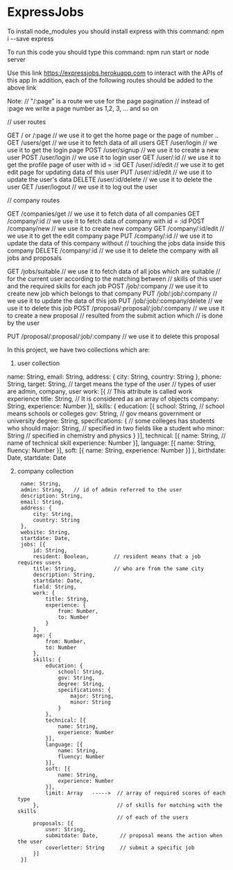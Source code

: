 # ExpressJobs

To install node_modules you should install express with this command:
npm i --save express

To run this code you should type this command:
npm run start   or   node server

Use this link https://expressjobs.herokuapp.com to interact with the APIs of this app
In addition, each of the following routes should be added to the above link

Note: // "/:page" is a route we use for the page pagination
      // instead of :page we write a page number as 1,2, 3, ... and so on

// user routes

GET   / or /:page     // we use it to get the home page or the page of number ..
GET   /users/get      // we use it to fetch data of all users
GET   /user/login      // we use it to get the login page
POST  /user/signup      // we use it to create a new user
POST  /user/login      // we use it to login user
GET   /user/:id        // we use it to get the profile page of user with id = :id
GET   /user/:id/edit   // we use it to get edit page for updating data of this user
PUT   /user/:id/edit   // we use it to update the user's data
DELETE  /user/:id/delete  // we use it to delete the user
GET   /user/logout     // we use it to log out the user

// company routes

GET   /companies/get   // we use it to fetch data of all companies
GET   /company/:id     // we use it to fetch data of company with id = :id
POST  /company/new     // we use it to create new company
GET   /company/:id/edit  // we use it to get the edit company page
PUT   /company/:id  // we use it to update the data of this company without
                         // touching the jobs data inside this company
DELETE /company/:id   // we use it to delete the company with all jobs and proposals

GET   /jobs/suitable   // we use it to fetch data of all jobs which are suitable
                       // for the current user according to the matching between
                       // skills of this user and the required skills for each job
POST  /job/:company     // we use it to create new job which belongs to that company
PUT   /job/:job/:company    // we use it to update the data of this job
PUT   /job/:job/:company/delete   // we use it to delete this job
POST   /proposal/:proposal/:job/:company  // we use it to create a new proposal
                                          // resulted from the submit action which
                                          // is done by the user

PUT    /proposal/:proposal/:job/:company  // we use it to delete this proposal


In this project, we have two collections which are:

1. user collection

name: String,
email: String,
address: {
    city: String,
    country: String
},
phone: String,
target: String,                 // target means the type of the user
                                // types of user are admin, company, user
work: [{                        // This attribute is called work experience
    title: String,              // It is considered as an array of objects
    company: String,
    experience: Number
}],
skills: {
    education: [{
        school: String,            // school means schools or colleges
        gov: String,               // gov means government or university
        degree: String,
        specifications: {          // some colleges has students who should
            major: String,         // specified in two fields like a student who
            minor: String          // specified in chemistry and physics
        }
    }],
    technical: [{
        name: String,              // name of technical skill
        experience: Number
    }],
    language: [{
        name: String,
        fluency: Number
    }],
    soft: [{
        name: String,
        experience: Number
    }]
},
birthdate: Date,
startdate: Date

2. company collection

        name: String,
        admin: String,   // id of admin referred to the user
        description: String,
        email: String,
        address: {
            city: String,
            country: String
        },
        website: String,
        startdate: Date,
        jobs: [{
            id: String,
            resident: Boolean,        // resident means that a job requires users
            title: String,            // who are from the same city
            description: String,
            startdate: Date,
            field: String,
            work: {
                title: String,
                experience: {
                    from: Number,
                    to: Number
                }
            },
            age: {
                from: Number,
                to: Number
            },
            skills: {
                education: {
                    school: String,
                    gov: String,
                    degree: String,
                    specifications: {
                        major: String,
                        minor: String
                    }
                },
                technical: [{
                    name: String,
                    experience: Number
                }],
                language: [{
                    name: String,
                    fluency: Number
                }],
                soft: [{
                    name: String,
                    experience: Number
                }],
                limit: Array   ----->  // array of required scores of each type 
            },                         // of skills for matching with the skills
                                       // of each of the users
            proposals: [{
                user: String,
                submitdate: Date,       // proposal means the action when the user
                coverletter: String     // submit a specific job
            }]
        }]